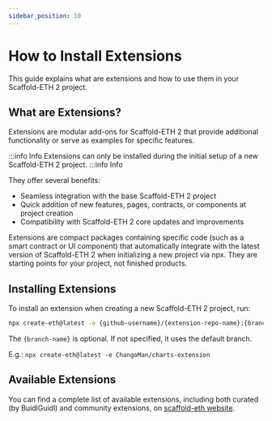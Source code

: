 ```yaml
---
sidebar_position: 10
---
```


# How to Install Extensions

This guide explains what are extensions and how to use them in your Scaffold-ETH 2 project.

## What are Extensions?

Extensions are modular add-ons for Scaffold-ETH 2 that provide additional functionality or serve as examples for specific features.

:::info Info
Extensions can only be installed during the initial setup of a new Scaffold-ETH 2 project.
:::info Info

They offer several benefits:

- Seamless integration with the base Scaffold-ETH 2 project
- Quick addition of new features, pages, contracts, or components at project creation
- Compatibility with Scaffold-ETH 2 core updates and improvements

Extensions are compact packages containing specific code (such as a smart contract or UI component) that automatically integrate with the latest version of Scaffold-ETH 2 when initializing a new project via npx. They are starting points for your project, not finished products.

## Installing Extensions

To install an extension when creating a new Scaffold-ETH 2 project, run:

```bash
npx create-eth@latest -e {github-username}/{extension-repo-name}:{branch-name}
```

The `{branch-name}` is optional. If not specified, it uses the default branch.

E.g.: `npx create-eth@latest -e ChangoMan/charts-extension`

## Available Extensions

You can find a complete list of available extensions, including both curated (by BuidlGuidl) and community extensions, on [scaffold-eth website](https://scaffoldeth.io/extensions).
